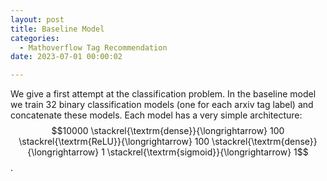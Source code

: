 ```yaml
---
layout: post
title: Baseline Model
categories: 
  - Mathoverflow Tag Recommendation
date: 2023-07-01 00:00:02

---
```


We give a first attempt at the classification problem.  In the baseline model we train 32 binary classification models (one for each arxiv tag label) and concatenate these models.  Each model has a very simple architecture:  $$10000 \stackrel{\textrm{dense}}{\longrightarrow} 100 \stackrel{\textrm{ReLU}}{\longrightarrow} 100 \stackrel{\textrm{dense}}{\longrightarrow} 1 \stackrel{\textrm{sigmoid}}{\longrightarrow} 1$$.